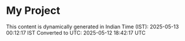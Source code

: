 # My Project

This content is dynamically generated in Indian Time (IST): 2025-05-13 00:12:17 IST
Converted to UTC: 2025-05-12 18:42:17 UTC
